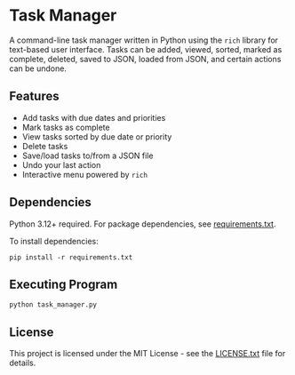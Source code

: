 # Task Manager

A command-line task manager written in Python using the `rich` library for text-based user interface. Tasks can be added, viewed, sorted, marked as complete, deleted, saved to JSON, loaded from JSON, and certain actions can be undone.

## Features

- Add tasks with due dates and priorities
- Mark tasks as complete
- View tasks sorted by due date or priority
- Delete tasks
- Save/load tasks to/from a JSON file
- Undo your last action
- Interactive menu powered by `rich`

## Dependencies

Python 3.12+ required.
For package dependencies, see [requirements.txt](requirements.txt).

To install dependencies:

    pip install -r requirements.txt

## Executing Program

    python task_manager.py

## License

This project is licensed under the MIT License - see the [LICENSE.txt](LICENSE.txt) file for details.
